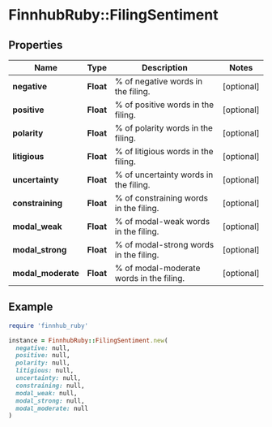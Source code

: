 # FinnhubRuby::FilingSentiment

## Properties

| Name | Type | Description | Notes |
| ---- | ---- | ----------- | ----- |
| **negative** | **Float** | % of negative words in the filing. | [optional] |
| **positive** | **Float** | % of positive words in the filing. | [optional] |
| **polarity** | **Float** | % of polarity words in the filing. | [optional] |
| **litigious** | **Float** | % of litigious words in the filing. | [optional] |
| **uncertainty** | **Float** | % of uncertainty words in the filing. | [optional] |
| **constraining** | **Float** | % of constraining words in the filing. | [optional] |
| **modal_weak** | **Float** | % of modal-weak words in the filing. | [optional] |
| **modal_strong** | **Float** | % of modal-strong words in the filing. | [optional] |
| **modal_moderate** | **Float** | % of modal-moderate words in the filing. | [optional] |

## Example

```ruby
require 'finnhub_ruby'

instance = FinnhubRuby::FilingSentiment.new(
  negative: null,
  positive: null,
  polarity: null,
  litigious: null,
  uncertainty: null,
  constraining: null,
  modal_weak: null,
  modal_strong: null,
  modal_moderate: null
)
```

